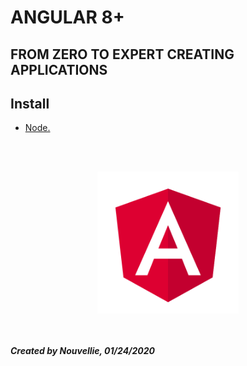 # ANGULAR 8+
## FROM ZERO TO EXPERT CREATING APPLICATIONS

## Install
- [Node.](https://github.com/Nouvellie/angular8/tree/master/course/01.install)


<br><br>
<p align="center">
  <img width="45%" height="45%" src="https://github.com/Nouvellie/angular8/blob/master/img/angular.svg" alt="Angular Logo">
</p>

<br><br>
***Created by Nouvellie, 01/24/2020***